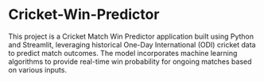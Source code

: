 # Cricket-Win-Predictor
This project is a Cricket Match Win Predictor application built using Python and Streamlit, leveraging historical One-Day International (ODI) cricket data to predict match outcomes. The model incorporates machine learning algorithms to provide real-time win probability for ongoing matches based on various inputs.
